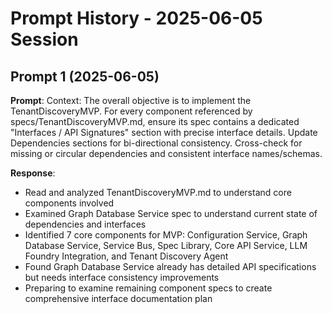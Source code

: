 # Prompt History - 2025-06-05 Session

## Prompt 1 (2025-06-05)

**Prompt**: Context: The overall objective is to implement the TenantDiscoveryMVP. For every
component referenced by specs/TenantDiscoveryMVP.md, ensure its spec contains a dedicated
"Interfaces / API Signatures" section with precise interface details. Update Dependencies sections
for bi-directional consistency. Cross-check for missing or circular dependencies and consistent
interface names/schemas.

**Response**:

- Read and analyzed TenantDiscoveryMVP.md to understand core components involved
- Examined Graph Database Service spec to understand current state of dependencies and interfaces
- Identified 7 core components for MVP: Configuration Service, Graph Database Service, Service Bus,
  Spec Library, Core API Service, LLM Foundry Integration, and Tenant Discovery Agent
- Found Graph Database Service already has detailed API specifications but needs interface
  consistency improvements
- Preparing to examine remaining component specs to create comprehensive interface documentation
  plan
